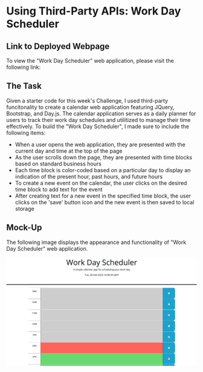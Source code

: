 # Using Third-Party APIs: Work Day Scheduler


## Link to Deployed Webpage 
To view the "Work Day Scheduler" web application, please visit the following link: 


## The Task

Given a starter code for this week's Challenge, I used third-party funcitonality to create a calendar web application featuring JQuery, Bootstrap, and Day.js. The calendar application serves as a daily planner for users to track their work day schedules and utilitized to manage their time effectively. To build the "Work Day Scheduler", I made sure to include the following items:

* When a user opens the web application, they are presented with the current day and time at the top of the page
* As the user scrolls down the page, they are presented with time blocks based on standard business hours
* Each time block is color-coded based on a particular day to display an indication of the present hour, past hours, and future hours
* To create a new event on the calendar, the user clicks on the desired time block to add text for the event
* After creating text for a new event in the specified time block, the user clicks on the 'save' button icon and the new event is then saved to local storage


## Mock-Up

The following image displays the appearance and functionality of "Work Day Scheduler" web application.

![An image of the web application for the Work Day Scheduler.](./assets/images/deployed-page-scheduler.png)

